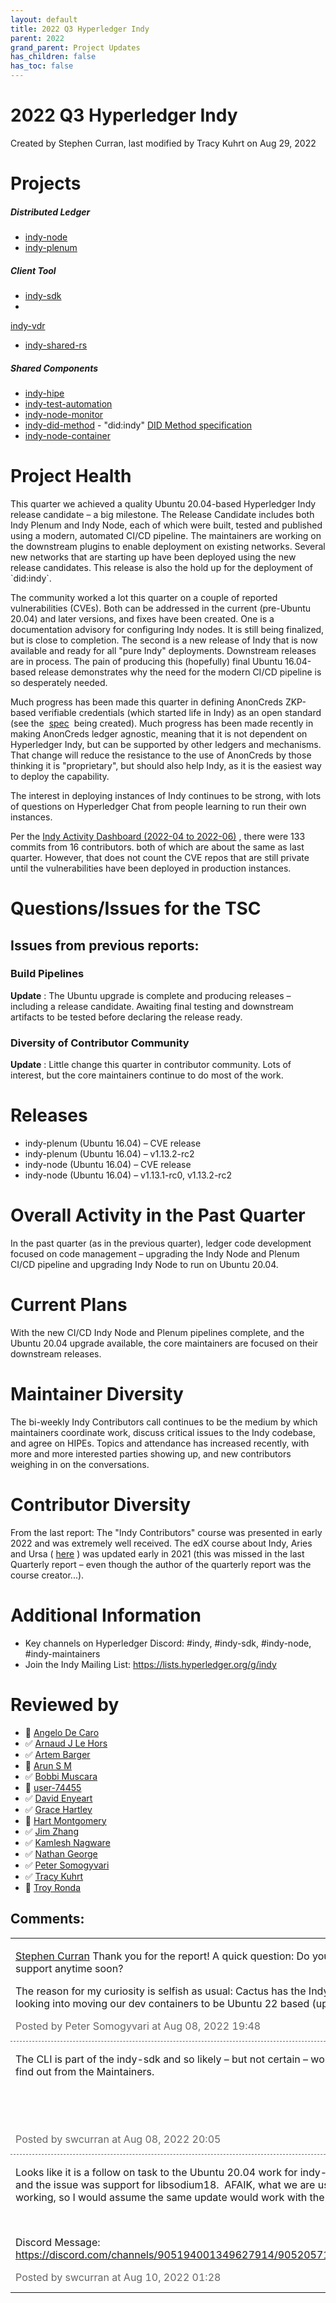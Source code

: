 ```yaml
---
layout: default
title: 2022 Q3 Hyperledger Indy
parent: 2022
grand_parent: Project Updates
has_children: false
has_toc: false
---
```


# 2022 Q3 Hyperledger Indy

Created by Stephen Curran, last modified by Tracy Kuhrt on Aug 29, 2022

# <span style="letter-spacing: 0.0px;">Projects </span>

##### **Distributed Ledger**

-   <a href="https://github.com/hyperledger/indy-node" class="external-link" rel="nofollow"><span>indy-node </span></a>
-   <a href="https://github.com/hyperledger/indy-plenum" class="external-link" rel="nofollow"><span>indy-plenum </span></a>

##### **Client Tool**

-   <a href="https://github.com/hyperledger/indy-sdk" class="external-link" rel="nofollow"><span>indy-sdk </span></a>
-
<a href="https://github.com/hyperledger/indy-vdr" class="external-link" rel="nofollow">indy-vdr</a>
-    <a href="https://github.com/hyperledger/indy-shared-rs" class="external-link" rel="nofollow">indy-shared-rs</a>

##### **Shared Components**

-   <a href="https://github.com/hyperledger/indy-hipe" class="external-link" rel="nofollow"><span>indy-hipe </span></a>
-   <a href="https://github.com/hyperledger/indy-test-automation" class="external-link" rel="nofollow"><span>indy-test-automation</span></a>
-    <a href="https://github.com/hyperledger/indy-node-monitor" class="external-link" rel="nofollow">indy-node-monitor</a>
-    <a href="https://github.com/hyperledger/indy-did-method" class="external-link" rel="nofollow">indy-did-method</a> -
"did:indy" <a href="https://hyperledger.github.io/indy-did-method/" class="external-link" rel="nofollow">DID Method specification</a>
-    <a href="https://github.com/hyperledger/indy-node-container" class="external-link" rel="nofollow">indy-node-container</a>

# Project Health

This quarter we achieved a quality Ubuntu 20.04-based Hyperledger Indy
release candidate – a big milestone. The Release Candidate includes both
Indy Plenum and Indy Node, each of which were built, tested and
published using a modern, automated CI/CD pipeline. The maintainers are
working on the downstream plugins to enable deployment on existing
networks. Several new networks that are starting up have been deployed
using the new release candidates. This release is also the hold up for
the deployment of \`did:indy\`.

The community worked a lot this quarter on a couple of reported
vulnerabilities (CVEs). Both can be addressed in the current (pre-Ubuntu
20.04) and later versions, and fixes have been created. One is a
documentation advisory for configuring Indy nodes. It is still being
finalized, but is close to completion. The second is a new release of
Indy that is now available and ready for all "pure Indy" deployments.
Downstream releases are in process. The pain of producing this
(hopefully) final Ubuntu 16.04-based release demonstrates why the need
for the modern CI/CD pipeline is so desperately needed.

Much progress has been made this quarter in defining AnonCreds ZKP-based
verifiable credentials (which started life in Indy) as an open standard
(see the  <a href="https://anoncreds-wg.github.io/anoncreds-spec/" class="external-link" rel="nofollow">spec</a>  being created). Much
progress has been made recently in making AnonCreds ledger agnostic,
meaning that it is not dependent on Hyperledger Indy, but can be
supported by other ledgers and mechanisms. That change will reduce the
resistance to the use of AnonCreds by those thinking it is
"proprietary", but should also help Indy, as it is the easiest way to
deploy the capability.

The interest in deploying instances of Indy continues to be strong, with
lots of questions on Hyperledger Chat from people learning to run their
own instances.

Per the <a href="https://insights.lfx.linuxfoundation.org/projects/hyperledger%2Findy/dashboard;subTab=technical?time=%7B%22from%22:%222022-04-01T07:00:00.000Z%22,%22type%22:%22absolute%22,%22to%22:%222022-06-30T07:00:00.000Z%22%7D" class="external-link" rel="nofollow">Indy Activity Dashboard (2022-04 to
2022-06)</a> , there were 133 commits from 16 contributors. both of
which are about the same as last quarter. However, that does not count
the CVE repos that are still private until the vulnerabilities have been
deployed in production instances.

# Questions/Issues for the TSC

## Issues from previous reports:

### Build Pipelines

**Update** : The Ubuntu upgrade is complete and producing releases –
including a release candidate. Awaiting final testing and downstream
artifacts to be tested before declaring the release ready.

### **Diversity of Contributor Community**

**Update** : Little change this quarter in contributor community. Lots
of interest, but the core maintainers continue to do most of the work.

# Releases

-   indy-plenum (Ubuntu 16.04) – CVE release
-   indy-plenum (Ubuntu 16.04) – v1.13.2-rc2
-   indy-node (Ubuntu 16.04) – CVE release
-   indy-node (Ubuntu 16.04) – v1.13.1-rc0, v1.13.2-rc2

# Overall Activity in the Past Quarter

In the past quarter (as in the previous quarter), ledger code
development focused on code management – upgrading the Indy Node and
Plenum CI/CD pipeline and upgrading Indy Node to run on Ubuntu 20.04. 

# Current Plans

With the new CI/CD Indy Node and Plenum pipelines complete, and the
Ubuntu 20.04 upgrade available, the core maintainers are focused on
their downstream releases.

# Maintainer Diversity

The bi-weekly Indy Contributors call continues to be the medium by which
maintainers coordinate work, discuss critical issues to the Indy
codebase, and agree on HIPEs. Topics and attendance has increased
recently, with more and more interested parties showing up, and new
contributors weighing in on the conversations.

# Contributor Diversity

From the last report: The "Indy Contributors" course was presented in
early 2022 and was extremely well received. The edX course about Indy,
Aries and Ursa ( <a href="https://www.edx.org/course/identity-in-hyperledger-aries-indy-and-ursa" class="external-link" rel="nofollow">here</a> ) was updated early in
2021 (this was missed in the last Quarterly report – even though the
author of the quarterly report was the course creator...).

# Additional Information

-   Key channels on Hyperledger Discord: \#indy, \#indy-sdk,
\#indy-node, \#indy-maintainers
-   <span style="letter-spacing: 0.0px;">Join the Indy Mailing List:</span>
<a href="https://lists.hyperledger.org/g/indy" class="external-link" rel="nofollow" style="letter-spacing: 0.0px;">https://lists.hyperledger.org/g/indy</a>

# Reviewed by
-   🔲 <span class="placeholder-inline-tasks">
<a href="https://wiki.hyperledger.org/display/~angelo.decaro" class="confluence-userlink user-mention" data-username="angelo.decaro" data-linked-resource-id="16327529" data-linked-resource-version="1" data-linked-resource-type="userinfo" data-base-url="https://wiki.hyperledger.org">Angelo De Caro</a></span>
-   ✅ <span class="placeholder-inline-tasks">
<a href="https://wiki.hyperledger.org/display/~lehors" class="confluence-userlink user-mention" data-username="lehors" data-linked-resource-id="2394240" data-linked-resource-version="1" data-linked-resource-type="userinfo" data-base-url="https://wiki.hyperledger.org">Arnaud J Le Hors</a></span>
-   ✅ <span class="placeholder-inline-tasks">
<a href="https://wiki.hyperledger.org/display/~C0rWin" class="confluence-userlink user-mention" data-username="C0rWin" data-linked-resource-id="13865321" data-linked-resource-version="1" data-linked-resource-type="userinfo" data-base-url="https://wiki.hyperledger.org">Artem Barger</a></span>
-   🔲 <span class="placeholder-inline-tasks">
<a href="https://wiki.hyperledger.org/display/~arsulegai" class="confluence-userlink user-mention" data-username="arsulegai" data-linked-resource-id="6427759" data-linked-resource-version="2" data-linked-resource-type="userinfo" data-base-url="https://wiki.hyperledger.org">Arun S M</a> </span>
-   ✅ <span class="placeholder-inline-tasks">
<a href="https://wiki.hyperledger.org/display/~Bobbijn" class="confluence-userlink user-mention" data-username="Bobbijn" data-linked-resource-id="2393198" data-linked-resource-version="2" data-linked-resource-type="userinfo" data-base-url="https://wiki.hyperledger.org">Bobbi Muscara</a></span>
-   🔲 <span class="placeholder-inline-tasks"> <a href="https://wiki.hyperledger.org/display/~8a9ebdad74c3ca030175df13fdb500d7" class="confluence-userlink user-mention" data-username="8a9ebdad74c3ca030175df13fdb500d7" data-linked-resource-id="62239223" data-linked-resource-version="1" data-linked-resource-type="userinfo" data-base-url="https://wiki.hyperledger.org">user-74455</a> </span>
-   ✅ <span class="placeholder-inline-tasks">
<a href="https://wiki.hyperledger.org/display/~denyeart" class="confluence-userlink user-mention" data-username="denyeart" data-linked-resource-id="2392864" data-linked-resource-version="1" data-linked-resource-type="userinfo" data-base-url="https://wiki.hyperledger.org">David Enyeart</a></span>
-   ✅ <span class="placeholder-inline-tasks">
<a href="https://wiki.hyperledger.org/display/~grace.hartley" class="confluence-userlink user-mention" data-username="grace.hartley" data-linked-resource-id="16324128" data-linked-resource-version="1" data-linked-resource-type="userinfo" data-base-url="https://wiki.hyperledger.org">Grace Hartley</a></span>
-   🔲 <span class="placeholder-inline-tasks">
<a href="https://wiki.hyperledger.org/display/~hartm" class="confluence-userlink user-mention" data-username="hartm" data-linked-resource-id="6422922" data-linked-resource-version="1" data-linked-resource-type="userinfo" data-base-url="https://wiki.hyperledger.org">Hart Montgomery</a></span>
-   ✅ <span class="placeholder-inline-tasks">
<a href="https://wiki.hyperledger.org/display/~jimthematrix" class="confluence-userlink user-mention" data-username="jimthematrix" data-linked-resource-id="58854075" data-linked-resource-version="1" data-linked-resource-type="userinfo" data-base-url="https://wiki.hyperledger.org">Jim Zhang</a> </span>
-   ✅ <span class="placeholder-inline-tasks">
<a href="https://wiki.hyperledger.org/display/~knagware" class="confluence-userlink user-mention" data-username="knagware" data-linked-resource-id="41590145" data-linked-resource-version="1" data-linked-resource-type="userinfo" data-base-url="https://wiki.hyperledger.org">Kamlesh Nagware</a></span>
-   ✅ <span class="placeholder-inline-tasks">
<a href="https://wiki.hyperledger.org/display/~nage" class="confluence-userlink user-mention" data-username="nage" data-linked-resource-id="2393038" data-linked-resource-version="1" data-linked-resource-type="userinfo" data-base-url="https://wiki.hyperledger.org">Nathan George</a></span>
-   ✅ <span class="placeholder-inline-tasks">
<a href="https://wiki.hyperledger.org/display/~gl7doqu97svck56tzyjzzhxj" class="confluence-userlink user-mention" data-username="gl7doqu97svck56tzyjzzhxj" data-linked-resource-id="24779271" data-linked-resource-version="1" data-linked-resource-type="userinfo" data-base-url="https://wiki.hyperledger.org">Peter Somogyvari</a></span>
-   ✅ <span class="placeholder-inline-tasks">
<a href="https://wiki.hyperledger.org/display/~tkuhrt" class="confluence-userlink user-mention" data-username="tkuhrt" data-linked-resource-id="1180151" data-linked-resource-version="2" data-linked-resource-type="userinfo" data-base-url="https://wiki.hyperledger.org">Tracy Kuhrt</a> </span>
-   🔲 <span class="placeholder-inline-tasks">
<a href="https://wiki.hyperledger.org/display/~troyronda" class="confluence-userlink user-mention" data-username="troyronda" data-linked-resource-id="9110618" data-linked-resource-version="2" data-linked-resource-type="userinfo" data-base-url="https://wiki.hyperledger.org">Troy Ronda</a> </span>



## Comments:

<table data-border="0" width="100%">
<colgroup>
<col style="width: 100%" />
</colgroup>
<tbody>
<tr class="odd">
<td><span id="comment-71699470"></span>
<p><a href="https://wiki.hyperledger.org/display/~swcurran" class="confluence-userlink user-mention" data-username="swcurran" data-linked-resource-id="5505331" data-linked-resource-version="2" data-linked-resource-type="userinfo" data-base-url="https://wiki.hyperledger.org">Stephen Curran</a> Thank
you for the report! A quick question: Do you plan on adding Ubuntu 22.04
(LTS) support anytime soon?</p>
<p>The reason for my curiosity is selfish as usual: Cactus has the Indy
CLI as a build dependency and we were looking into moving our dev
containers to be Ubuntu 22 based (up from the current Ubuntu 20)</p>
<div class="smallfont" data-align="left" style="color: #666666; width: 98%; margin-bottom: 10px;">
 Posted by Peter Somogyvari at Aug 08, 2022 19:48 </div ></td>
</tr>
<tr class="even">
<td style="border-top: 1px dashed #666666"><span id="comment-71699473"></span>
<p>The CLI is part of the indy-sdk and so likely – but not certain –
works on 22.04 already.  I'll see what I can find out from the
Maintainers.</p>
<p><br />
</p>
<p><br />
</p>
<div class="smallfont" data-align="left" style="color: #666666; width: 98%; margin-bottom: 10px;">
Posted by swcurran at Aug 08, 2022 20:05 </div ></td>
</tr>
<tr class="odd">
<td style="border-top: 1px dashed #666666"><span id="comment-71699521"></span>
<p>Looks like it is a follow on task to the Ubuntu 20.04 work for
indy-node. This came up on Discord today, and the issue was support for
libsodium18.  AFAIK, what we are using on Ubuntu 20.04 for indy-node is
working, so I would assume the same update would work with the CLI.</p>
<p><br />
</p>
<p>Discord Message:  <a href="https://discord.com/channels/905194001349627914/905205711850594336/1006443729856503818" class="external-link" rel="nofollow">https://discord.com/channels/905194001349627914/905205711850594336/1006443729856503818</a></p>
<div class="smallfont" data-align="left" style="color: #666666; width: 98%; margin-bottom: 10px;">
Posted by swcurran at Aug 10, 2022 01:28 </div ></td>
</tr>
</tbody>
</table>




